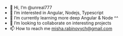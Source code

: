 - 👋 Hi, I’m @unreal777
- 👀 I’m interested in Angular, Nodejs, Typescript
- 🌱 I’m currently learning more deep Angular & Node ^^
- 💞️ I’m looking to collaborate on interesting projects
- 📫 How to reach me misha.rabinovych@gmail.com

<!---
unreal777/unreal777 is a ✨ special ✨ repository because its `README.md` (this file) appears on your GitHub profile.
You can click the Preview link to take a look at your changes.
--->
